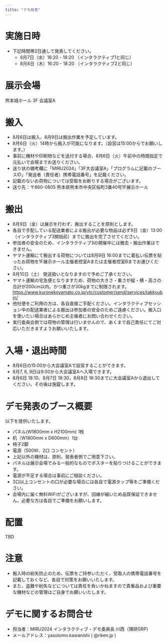 ```yaml
---
title: "デモ発表"
---
```


# 実施日時

- 下記時間帯2日通して発表してください。
  - 8月7日（水）16:20 - 18:20 （インタラクティブ1と同じ）
  - 8月8日（木）16:20 - 18:20 （インタラクティブ2と同じ）

# 展示会場

熊本城ホール 3F 会議室A

# 搬入

- 8月6日は搬入、8月9日は搬出作業を予定しています。
- 8月6日（火）14時から搬入が可能になります。（設営は15:00からでお願いします。）
- 事前に機材や印刷物などを送付する場合、8月6日（火）午前中の時間指定で元払いで会場までお送りください。
- 送り状の備考欄に「MIRU2024」「3F大会議室A」「プログラムに記載のブースID」「発送者（責任者）携帯電話番号」を記載ください。
- 記載のないお荷物については受取をお断りする場合がございます。
- 送り先：〒860-0805 熊本県熊本市中央区桜町3番40号1F展示ホール

# 搬出
- 8月9日（金）は展示を行わず、搬出することを原則とします。
- 各自で手配している配送業者による搬出が必要な物品は必ず9日（金）13:00（インタラクティブ3開始前）までに搬出を完了させてください。
- 参加者の安全のため、インタラクティブ3の開催中には撤去・搬出作業はできません。
- ヤマト運輸にて搬出する荷物については8月9日 16:00までに着払い伝票を貼ったお荷物を1F展示ホール主催者控室Aまたは主催者控室Bまでお運びください。
- 8月10日（土） 発送扱いとなりますので予めご了承ください。
- ヤマト運輸の宅急便となりますため、荷物の大きさ・重さが縦・横・高さの合計が200cm以内，かつ重さが30kgまでに制限されます。 https://www.kuronekoyamato.co.jp/ytc/customer/send/services/takkyubin/
- 他社便をご利用の方は、各自直接ご手配ください。インタラクティブセッション中の配送業者による搬出は参加者の安全のためご遠慮ください。搬入口を使いたい場合はあらかじめ主催者にお問い合わせください。
- 実行委員会側では荷物の管理は行いませんので、あくまで自己責任にてご対応いただきますようお願いいたします。


# 入場・退出時間

- 8月6日の15:00から大会議室Aで設営することができます。
- 8月7, 8, 9日は9:00から大会議室Aへ入場できます。
- 8月6日 18:10、8月7日 18:30，8月8日 18:30までに大会議室Aから退出してください。その後は施錠します。

# デモ発表のブース概要

以下を提供いたします。

- パネル(W1800mm x H2100mm) 1枚
- 机（W1800mm x D600mm）1台
- 椅子2脚
- 電源（500W、2口 コンセント）
- 上記以外の機材は、原則、発表者側でご用意下さい。
- パネルは展示会場でみる一般的なものでポスターを貼りつけることができます。
- 電源が不足する場合は事前にご相談ください。
- 3口以上コンセントの口が必要な場合には各自で電源タップ等をご準備ください。
- 会場内に届く無料WiFiがございますが、回線が細いため品質保証できません。必要な方は各自でご準備をお願いします。

# 配置

TBD


# 注意
- 搬入時の紛失防止のため、伝票をご持参いただく、受取人の携帯電話番号を記載しておくなど、各自で対策をお願いいたします。
- また、盗難や紛失などについては責任を負いかねますので貴重品および重要な機材などの管理はご自身でお願いいたします。

# デモに関するお問合せ

- 担当者：MIRU2024 インタラクティブ・デモ委員長 川西（理研GRP）
- メールアドレス：yasutomo.kawanishi ( @riken.jp )

